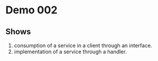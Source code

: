 # Demo 002

## Shows
1. consumption of a service in a client through an interface.
2. implementation of a service through a handler.